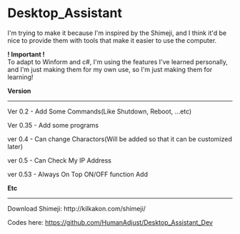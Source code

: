 # Desktop_Assistant   
 I'm trying to make it because I'm inspired by the Shimeji, and I think it'd be nice to provide them with tools that make it easier to use the computer.
 
 
 
 
 **! Important !**   
 To adapt to Winform and c#, I'm using the features I've learned personally, and I'm just making them for my own use, so I'm just making them for learning!   
   
   
   
   
**Version**
<hr>

Ver 0.2 - Add Some Commands(Like Shutdown, Reboot, ...etc)
  
Ver 0.35 - Add some programs

ver 0.4 - Can change Charactors(Will be added so that it can be customized later)

ver 0.5 - Can Check My IP Address

ver 0.53 - Always On Top ON/OFF function Add







**Etc**
<hr>
Download Shimeji: http://kilkakon.com/shimeji/

Codes here: https://github.com/HumanAdjust/Desktop_Assistant_Dev
